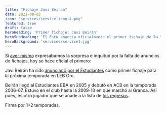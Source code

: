 ```yaml
---
title: "Fichaje Javi Beiran"
date: 2021-08-03
icon: "services/service-icon-4.png"
featured: true
draft: false
heroHeading: 'Primer fichaje: Javi Beirán'
heroSubHeading: 'El Estu anuncia oficialmente el primer fichaje de la temporada'
heroBackground: 'services/service1.jpg'
---
```


Si [ayer mismo](https://twitter.com/NuestroEstu/status/1422199185781239812) expresábamos la sorpresa e inquitud por la falta de anuncios de fichajes, hoy se hace oficial el primero:

Javi Beirán ha sido [anunciado por el Estudiantes](https://www.movistarestudiantes.com/leb-oro/javi-beiran-acepta-el-reto-de-movistar-estudiantes-en-leb-oro/) como primer fichaje para la próxima temporada en LEB Oro.

Beirán llegó al Estudiantes EBA en 2005 y debutó en ACB en la temporada 2006-07. Estuvo en el club hasta la 2009-10 en que marchó al Granca. Así pues, es otro jugador que se añade a la lista de [los regresos](https://nuestroestu.es/informes/los-regresos/).

Firma por 1+2 temporadas.